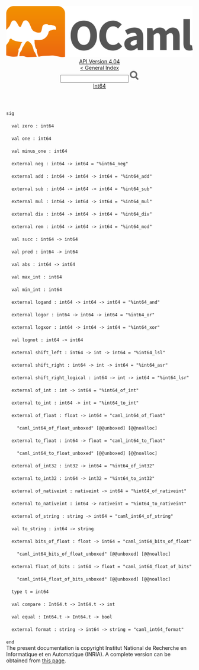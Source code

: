 <!-- ((! set title API !)) ((! set documentation !)) ((! set api !)) ((! set nobreadcrumb !)) -->
<div class="api"><header><nav class="toc brand"><a class="brand" href="https://ocaml.org/"><img src="colour-logo-gray.svg" class="svg" alt="OCaml"></a></nav><nav class="toc"><div class="toc_version"><a href="/docs" id="version-select">API Version 4.04</a></div><a href="index.html">&lt; General Index</a><div class="api_search"><input type="text" name="apisearch" id="api_search" oninput="mySearch(false);" onkeypress="this.oninput();" onclick="this.oninput();" onpaste="this.oninput();">
<img src="search_icon.svg" alt="Search" class="svg" onclick="mySearch(false)"></div>
<div id="search_results"></div><div class="toc_title"><a href="Int64.html">Int64</a></div><ul></ul></nav></header>
<code class="code"><span class="keyword">sig</span><br>
&nbsp;&nbsp;<span class="keyword">val</span>&nbsp;zero&nbsp;:&nbsp;int64<br>
&nbsp;&nbsp;<span class="keyword">val</span>&nbsp;one&nbsp;:&nbsp;int64<br>
&nbsp;&nbsp;<span class="keyword">val</span>&nbsp;minus_one&nbsp;:&nbsp;int64<br>
&nbsp;&nbsp;<span class="keyword">external</span>&nbsp;neg&nbsp;:&nbsp;int64&nbsp;<span class="keywordsign">-&gt;</span>&nbsp;int64&nbsp;=&nbsp;<span class="string">"%int64_neg"</span><br>
&nbsp;&nbsp;<span class="keyword">external</span>&nbsp;add&nbsp;:&nbsp;int64&nbsp;<span class="keywordsign">-&gt;</span>&nbsp;int64&nbsp;<span class="keywordsign">-&gt;</span>&nbsp;int64&nbsp;=&nbsp;<span class="string">"%int64_add"</span><br>
&nbsp;&nbsp;<span class="keyword">external</span>&nbsp;sub&nbsp;:&nbsp;int64&nbsp;<span class="keywordsign">-&gt;</span>&nbsp;int64&nbsp;<span class="keywordsign">-&gt;</span>&nbsp;int64&nbsp;=&nbsp;<span class="string">"%int64_sub"</span><br>
&nbsp;&nbsp;<span class="keyword">external</span>&nbsp;mul&nbsp;:&nbsp;int64&nbsp;<span class="keywordsign">-&gt;</span>&nbsp;int64&nbsp;<span class="keywordsign">-&gt;</span>&nbsp;int64&nbsp;=&nbsp;<span class="string">"%int64_mul"</span><br>
&nbsp;&nbsp;<span class="keyword">external</span>&nbsp;div&nbsp;:&nbsp;int64&nbsp;<span class="keywordsign">-&gt;</span>&nbsp;int64&nbsp;<span class="keywordsign">-&gt;</span>&nbsp;int64&nbsp;=&nbsp;<span class="string">"%int64_div"</span><br>
&nbsp;&nbsp;<span class="keyword">external</span>&nbsp;rem&nbsp;:&nbsp;int64&nbsp;<span class="keywordsign">-&gt;</span>&nbsp;int64&nbsp;<span class="keywordsign">-&gt;</span>&nbsp;int64&nbsp;=&nbsp;<span class="string">"%int64_mod"</span><br>
&nbsp;&nbsp;<span class="keyword">val</span>&nbsp;succ&nbsp;:&nbsp;int64&nbsp;<span class="keywordsign">-&gt;</span>&nbsp;int64<br>
&nbsp;&nbsp;<span class="keyword">val</span>&nbsp;pred&nbsp;:&nbsp;int64&nbsp;<span class="keywordsign">-&gt;</span>&nbsp;int64<br>
&nbsp;&nbsp;<span class="keyword">val</span>&nbsp;abs&nbsp;:&nbsp;int64&nbsp;<span class="keywordsign">-&gt;</span>&nbsp;int64<br>
&nbsp;&nbsp;<span class="keyword">val</span>&nbsp;max_int&nbsp;:&nbsp;int64<br>
&nbsp;&nbsp;<span class="keyword">val</span>&nbsp;min_int&nbsp;:&nbsp;int64<br>
&nbsp;&nbsp;<span class="keyword">external</span>&nbsp;logand&nbsp;:&nbsp;int64&nbsp;<span class="keywordsign">-&gt;</span>&nbsp;int64&nbsp;<span class="keywordsign">-&gt;</span>&nbsp;int64&nbsp;=&nbsp;<span class="string">"%int64_and"</span><br>
&nbsp;&nbsp;<span class="keyword">external</span>&nbsp;logor&nbsp;:&nbsp;int64&nbsp;<span class="keywordsign">-&gt;</span>&nbsp;int64&nbsp;<span class="keywordsign">-&gt;</span>&nbsp;int64&nbsp;=&nbsp;<span class="string">"%int64_or"</span><br>
&nbsp;&nbsp;<span class="keyword">external</span>&nbsp;logxor&nbsp;:&nbsp;int64&nbsp;<span class="keywordsign">-&gt;</span>&nbsp;int64&nbsp;<span class="keywordsign">-&gt;</span>&nbsp;int64&nbsp;=&nbsp;<span class="string">"%int64_xor"</span><br>
&nbsp;&nbsp;<span class="keyword">val</span>&nbsp;lognot&nbsp;:&nbsp;int64&nbsp;<span class="keywordsign">-&gt;</span>&nbsp;int64<br>
&nbsp;&nbsp;<span class="keyword">external</span>&nbsp;shift_left&nbsp;:&nbsp;int64&nbsp;<span class="keywordsign">-&gt;</span>&nbsp;int&nbsp;<span class="keywordsign">-&gt;</span>&nbsp;int64&nbsp;=&nbsp;<span class="string">"%int64_lsl"</span><br>
&nbsp;&nbsp;<span class="keyword">external</span>&nbsp;shift_right&nbsp;:&nbsp;int64&nbsp;<span class="keywordsign">-&gt;</span>&nbsp;int&nbsp;<span class="keywordsign">-&gt;</span>&nbsp;int64&nbsp;=&nbsp;<span class="string">"%int64_asr"</span><br>
&nbsp;&nbsp;<span class="keyword">external</span>&nbsp;shift_right_logical&nbsp;:&nbsp;int64&nbsp;<span class="keywordsign">-&gt;</span>&nbsp;int&nbsp;<span class="keywordsign">-&gt;</span>&nbsp;int64&nbsp;=&nbsp;<span class="string">"%int64_lsr"</span><br>
&nbsp;&nbsp;<span class="keyword">external</span>&nbsp;of_int&nbsp;:&nbsp;int&nbsp;<span class="keywordsign">-&gt;</span>&nbsp;int64&nbsp;=&nbsp;<span class="string">"%int64_of_int"</span><br>
&nbsp;&nbsp;<span class="keyword">external</span>&nbsp;to_int&nbsp;:&nbsp;int64&nbsp;<span class="keywordsign">-&gt;</span>&nbsp;int&nbsp;=&nbsp;<span class="string">"%int64_to_int"</span><br>
&nbsp;&nbsp;<span class="keyword">external</span>&nbsp;of_float&nbsp;:&nbsp;float&nbsp;<span class="keywordsign">-&gt;</span>&nbsp;int64&nbsp;=&nbsp;<span class="string">"caml_int64_of_float"</span><br>
&nbsp;&nbsp;&nbsp;&nbsp;<span class="string">"caml_int64_of_float_unboxed"</span>&nbsp;[@@unboxed]&nbsp;[@@noalloc]<br>
&nbsp;&nbsp;<span class="keyword">external</span>&nbsp;to_float&nbsp;:&nbsp;int64&nbsp;<span class="keywordsign">-&gt;</span>&nbsp;float&nbsp;=&nbsp;<span class="string">"caml_int64_to_float"</span><br>
&nbsp;&nbsp;&nbsp;&nbsp;<span class="string">"caml_int64_to_float_unboxed"</span>&nbsp;[@@unboxed]&nbsp;[@@noalloc]<br>
&nbsp;&nbsp;<span class="keyword">external</span>&nbsp;of_int32&nbsp;:&nbsp;int32&nbsp;<span class="keywordsign">-&gt;</span>&nbsp;int64&nbsp;=&nbsp;<span class="string">"%int64_of_int32"</span><br>
&nbsp;&nbsp;<span class="keyword">external</span>&nbsp;to_int32&nbsp;:&nbsp;int64&nbsp;<span class="keywordsign">-&gt;</span>&nbsp;int32&nbsp;=&nbsp;<span class="string">"%int64_to_int32"</span><br>
&nbsp;&nbsp;<span class="keyword">external</span>&nbsp;of_nativeint&nbsp;:&nbsp;nativeint&nbsp;<span class="keywordsign">-&gt;</span>&nbsp;int64&nbsp;=&nbsp;<span class="string">"%int64_of_nativeint"</span><br>
&nbsp;&nbsp;<span class="keyword">external</span>&nbsp;to_nativeint&nbsp;:&nbsp;int64&nbsp;<span class="keywordsign">-&gt;</span>&nbsp;nativeint&nbsp;=&nbsp;<span class="string">"%int64_to_nativeint"</span><br>
&nbsp;&nbsp;<span class="keyword">external</span>&nbsp;of_string&nbsp;:&nbsp;string&nbsp;<span class="keywordsign">-&gt;</span>&nbsp;int64&nbsp;=&nbsp;<span class="string">"caml_int64_of_string"</span><br>
&nbsp;&nbsp;<span class="keyword">val</span>&nbsp;to_string&nbsp;:&nbsp;int64&nbsp;<span class="keywordsign">-&gt;</span>&nbsp;string<br>
&nbsp;&nbsp;<span class="keyword">external</span>&nbsp;bits_of_float&nbsp;:&nbsp;float&nbsp;<span class="keywordsign">-&gt;</span>&nbsp;int64&nbsp;=&nbsp;<span class="string">"caml_int64_bits_of_float"</span><br>
&nbsp;&nbsp;&nbsp;&nbsp;<span class="string">"caml_int64_bits_of_float_unboxed"</span>&nbsp;[@@unboxed]&nbsp;[@@noalloc]<br>
&nbsp;&nbsp;<span class="keyword">external</span>&nbsp;float_of_bits&nbsp;:&nbsp;int64&nbsp;<span class="keywordsign">-&gt;</span>&nbsp;float&nbsp;=&nbsp;<span class="string">"caml_int64_float_of_bits"</span><br>
&nbsp;&nbsp;&nbsp;&nbsp;<span class="string">"caml_int64_float_of_bits_unboxed"</span>&nbsp;[@@unboxed]&nbsp;[@@noalloc]<br>
&nbsp;&nbsp;<span class="keyword">type</span>&nbsp;t&nbsp;=&nbsp;int64<br>
&nbsp;&nbsp;<span class="keyword">val</span>&nbsp;compare&nbsp;:&nbsp;<span class="constructor">Int64</span>.t&nbsp;<span class="keywordsign">-&gt;</span>&nbsp;<span class="constructor">Int64</span>.t&nbsp;<span class="keywordsign">-&gt;</span>&nbsp;int<br>
&nbsp;&nbsp;<span class="keyword">val</span>&nbsp;equal&nbsp;:&nbsp;<span class="constructor">Int64</span>.t&nbsp;<span class="keywordsign">-&gt;</span>&nbsp;<span class="constructor">Int64</span>.t&nbsp;<span class="keywordsign">-&gt;</span>&nbsp;bool<br>
&nbsp;&nbsp;<span class="keyword">external</span>&nbsp;format&nbsp;:&nbsp;string&nbsp;<span class="keywordsign">-&gt;</span>&nbsp;int64&nbsp;<span class="keywordsign">-&gt;</span>&nbsp;string&nbsp;=&nbsp;<span class="string">"caml_int64_format"</span><br>
<span class="keyword">end</span></code><div class="copyright">The present documentation is copyright Institut National de Recherche en Informatique et en Automatique (INRIA). A complete version can be obtained from <a href="http://caml.inria.fr/pub/docs/manual-ocaml/">this page</a>.</div></div>